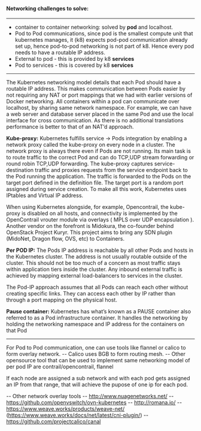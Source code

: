 #### Networking challenges to solve:
**  **
*	container to container networking: solved by **pod** and localhost.
*	Pod to Pod communications, since pod is the smallest compute unit that kubernetes manages, it (k8) expects pod-pod communication already set up, hence pod-to-pod networking is not part of k8. Hence every pod needs to have a routable IP address.
*	External to pod - this is provided by k8 **services** 
*	Pod to services - this is covered by k8 **services**


---
The Kubernetes networking model details that each Pod should have a routable IP address. This makes communication between Pods easier by not requiring any NAT or port mappings that we had with earlier versions of Docker networking. All containers within a pod can communicate over localhost, by sharing same network namespace. For example, we can have a web server and database server placed in the same Pod and use the local interface for cross communication. As there is no additional translations performance is better to that of an NAT’d approach.

**Kube-proxy:**
  Kubernetes fulfills service -> Pods integration by enabling a network proxy called the kube-proxy on every node in a cluster. The network proxy is always there even if Pods are not running. Its main task is to route traffic to the correct Pod and can do TCP,UDP stream forwarding or round robin TCP,UDP forwarding. The kube-proxy captures service-destination traffic and proxies requests from the service endpoint back to the Pod running the application. The traffic is forwarded to the Pods on the target port defined in the definition file. The target port is a random port assigned during service creation. To make all this work, Kubernetes uses IPtables and Virtual IP address.

  When using Kubernetes alongside, for example, Opencontrail, the kube-proxy is disabled on all hosts, and connectivity is implemented by the OpenContrail vrouter module via overlays ( MPLS over UDP encapsulation ). Another vendor on the forefront is Midokura, the co-founder behind OpenStack Project Kuryr. This project aims to bring any SDN plugin (MidoNet, Dragon flow, OVS, etc) to Containers.

**Per POD IP:**
  The Pods IP address is reachable by all other Pods and hosts in the Kubernetes cluster. The address is not usually routable outside of the cluster. This should not be too much of a concern as most traffic stays within application tiers inside the cluster. Any inbound external traffic is achieved by mapping external load-balancers to services in the cluster.

  The Pod-IP approach assumes that all Pods can reach each other without creating specific links. They can access each other by IP rather than through a port mapping on the physical host.

**Pause container:**
  Kubernetes has what’s known as a PAUSE container also referred to as a Pod infrastructure container. It handles the networking by holding the networking namespace and IP address for the containers on that Pod

---
For Pod to Pod communication, one can use tools like flannel or calico to form overlay network.
 -- Calico uses BGB to form routing mesh.
 -- Other opensource tool that can be used to implement same networking model of per pod IP are contrail/opencontrail, flannel

 If each node are assigned a sub network and with each pod gets assigned an IP from that range, that will achieve the pupose of one ip for each pod.

--
 Other network overlay tools
   -- http://www.nuagenetworks.net/
   -- https://github.com/openvswitch/ovn-kubernetes
   -- http://romana.io/
   -- https://www.weave.works/products/weave-net/  (https://www.weave.works/docs/net/latest/cni-plugin/)
   -- https://github.com/projectcalico/canal

